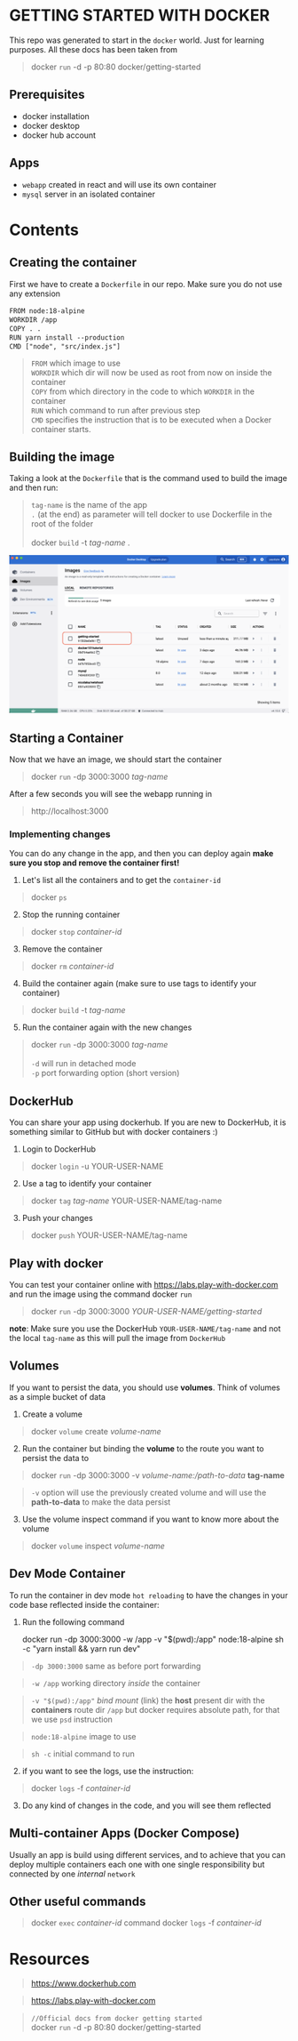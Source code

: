 # GETTING STARTED WITH DOCKER
This repo was generated to start in the `docker` world. Just for learning purposes.
All these docs has been taken from

> docker `run` -d -p 80:80 docker/getting-started

## Prerequisites
- docker installation
- docker desktop
- docker hub account

## Apps
- `webapp` created in react and will use its own container
- `mysql` server in an isolated container

# Contents
## Creating the container
First we have to create a `Dockerfile` in our repo. Make sure you do not use any extension

    FROM node:18-alpine 
    WORKDIR /app
    COPY . .
    RUN yarn install --production
    CMD ["node", "src/index.js"]

> `FROM` which image to use\
> `WORKDIR` which dir will now be used as root from now on inside the container\
> `COPY` from which directory in the code to which `WORKDIR` in the container\
> `RUN` which command to run after previous step\
> `CMD` specifies the instruction that is to be executed when a Docker container starts.


## Building the image
Taking a look at the `Dockerfile` that is the command used to build the image and then run:
> `tag-name` is the name of the app\
> `.` (at the end) as parameter will tell docker to use Dockerfile in the root of the folder\
> \
> docker `build` -t *tag-name* .

![build](/docs/build.png "build")

## Starting a Container
Now that we have an image, we should start the container
> docker `run` -dp 3000:3000 *tag-name*

After a few seconds you will see the webapp running in
> http://localhost:3000

### Implementing changes
You can do any change in the app, and then you can deploy again
**make sure you stop and remove the container first!**

1. Let's list all the containers and to get the `container-id`
> docker `ps`
2. Stop the running container
> docker `stop` *container-id*
3. Remove the container
> docker `rm` *container-id*
4. Build the container again (make sure to use tags to identify your container)
> docker `build` -t *tag-name*
5. Run the container again with the new changes
> docker `run` -dp 3000:3000 *tag-name*\
> \
> `-d` will run in detached mode\
> `-p` port forwarding option (short version)

## DockerHub
You can share your app using dockerhub. If you are new to DockerHub, it is something similar to GitHub but with docker containers :)

1. Login to DockerHub
> docker `login` -u YOUR-USER-NAME
2. Use a tag to identify your container
> docker `tag` *tag-name* YOUR-USER-NAME/tag-name
3. Push your changes
> docker `push` YOUR-USER-NAME/tag-name

## Play with docker
You can test your container online with https://labs.play-with-docker.com and run the image using the command docker `run`

> docker `run` -dp 3000:3000 *YOUR-USER-NAME/getting-started*

**note**: Make sure you use the DockerHub `YOUR-USER-NAME/tag-name` and not the local `tag-name` as this will pull the image from `DockerHub`

## Volumes
If you want to persist the data, you should use **volumes**. Think of volumes as a simple bucket of data
1. Create a volume
> docker `volume` create *volume-name*
2. Run the container but binding the **volume** to the route you want to persist the data to
> docker `run` -dp 3000:3000 -v *volume-name:/path-to-data* **tag-name**

> `-v` option will use the previously created volume and will use the **path-to-data** to make the data persist
3. Use the volume inspect command if you want to know more about the volume
> docker `volume` inspect *volume-name*

## Dev Mode Container
To run the container in dev mode `hot reloading` to have the changes in your code base reflected inside the container:
1. Run the following command


    docker run -dp 3000:3000
    -w /app -v "$(pwd):/app"
    node:18-alpine
    sh -c "yarn install && yarn run dev"

> `-dp 3000:3000` same as before port forwarding

> `-w /app` working directory *inside* the container

> `-v "$(pwd):/app"` *bind mount* (link) the **host** present dir with the **containers** route dir `/app` but docker requires absolute path, for that we use `psd` instruction

> `node:18-alpine` image to use

> `sh -c` initial command to run

2. if you want to see the logs, use the instruction:
> docker `logs` -f *container-id*
3. Do any kind of changes in the code, and you will see them reflected

## Multi-container Apps (Docker Compose)
Usually an app is build using different services, and to achieve that you can deploy multiple containers each one with one single responsibility but connected by one *internal* `network`

## Other useful commands
> docker `exec` *container-id*  command
> docker `logs` -f *container-id*

# Resources
> https://www.dockerhub.com

> https://labs.play-with-docker.com

> `//Official docs from docker getting started`\
> docker `run` -d -p 80:80 docker/getting-started

